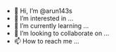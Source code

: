 - 👋 Hi, I’m @arun143s
- 👀 I’m interested in ...
- 🌱 I’m currently learning ...
- 💞️ I’m looking to collaborate on ...
- 📫 How to reach me ...

<!---
arun143s/arun143s is a ✨ special ✨ repository because its `README.md` (this file) appears on your GitHub profile.
You can click the Preview link to take a look at your changes.
--->
